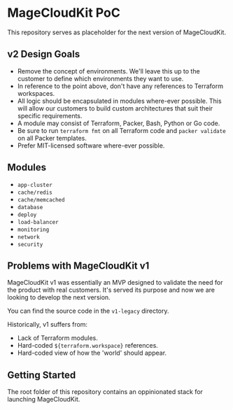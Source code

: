 # MageCloudKit PoC

This repository serves as placeholder for the next version of MageCloudKit.

## v2 Design Goals

 * Remove the concept of environments. We'll leave this up to the customer to define which environments they want to use.
 * In reference to the point above, don't have any references to Terraform workspaces.
 * All logic should be encapsulated in modules where-ever possible. This will allow our customers to build custom architectures that suit their specific requirements.
 * A module may consist of Terraform, Packer, Bash, Python or Go code.
 * Be sure to run `terraform fmt` on all Terraform code and `packer validate` on all Packer templates.
 * Prefer MIT-licensed software where-ever possible.

## Modules

 * `app-cluster`
 * `cache/redis`
 * `cache/memcached`
 * `database`
 * `deploy`
 * `load-balancer`
 * `monitoring`
 * `network`
 * `security`

## Problems with MageCloudKit v1

MageCloudKit v1 was essentially an MVP designed to validate the need for the product with real customers. It's served its purpose and now we are looking to develop the next version.

You can find the source code in the `v1-legacy` directory.

Historically, v1 suffers from:

 * Lack of Terraform modules.
 * Hard-coded `${terraform.workspace}` references.
 * Hard-coded view of how the 'world' should appear.

## Getting Started

The root folder of this repository contains an oppinionated stack for launching MageCloudKit.
